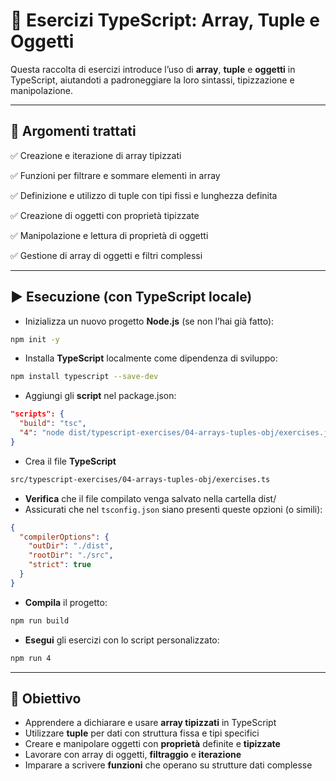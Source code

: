 # 📘 Esercizi TypeScript: Array, Tuple e Oggetti

Questa raccolta di esercizi introduce l’uso di **array**, **tuple** e **oggetti** in TypeScript, aiutandoti a padroneggiare la loro sintassi, tipizzazione e manipolazione.

---

## 🧠 Argomenti trattati

✅ Creazione e iterazione di array tipizzati

✅ Funzioni per filtrare e sommare elementi in array

✅ Definizione e utilizzo di tuple con tipi fissi e lunghezza definita

✅ Creazione di oggetti con proprietà tipizzate

✅ Manipolazione e lettura di proprietà di oggetti

✅ Gestione di array di oggetti e filtri complessi

---

## ▶️ Esecuzione (con TypeScript locale)

* Inizializza un nuovo progetto **Node.js** (se non l’hai già fatto):

```bash
npm init -y
```

* Installa **TypeScript** localmente come dipendenza di sviluppo:

```bash
npm install typescript --save-dev
```

* Aggiungi gli **script** nel package.json:

```json
"scripts": {
  "build": "tsc",
  "4": "node dist/typescript-exercises/04-arrays-tuples-obj/exercises.js"
}
```

* Crea il file **TypeScript**

```bash
src/typescript-exercises/04-arrays-tuples-obj/exercises.ts
```

* **Verifica** che il file compilato venga salvato nella cartella dist/
* Assicurati che nel `tsconfig.json` siano presenti queste opzioni (o simili):

```json
{
  "compilerOptions": {
    "outDir": "./dist",
    "rootDir": "./src",
    "strict": true
  }
}
```

* **Compila** il progetto:

```bash
npm run build
```

* **Esegui** gli esercizi con lo script personalizzato:

```bash
npm run 4
```

---

## 🎯 Obiettivo

* Apprendere a dichiarare e usare **array tipizzati** in TypeScript
* Utilizzare **tuple** per dati con struttura fissa e tipi specifici
* Creare e manipolare oggetti con **proprietà** definite e **tipizzate**
* Lavorare con array di oggetti, **filtraggio** e **iterazione**
* Imparare a scrivere **funzioni** che operano su strutture dati complesse